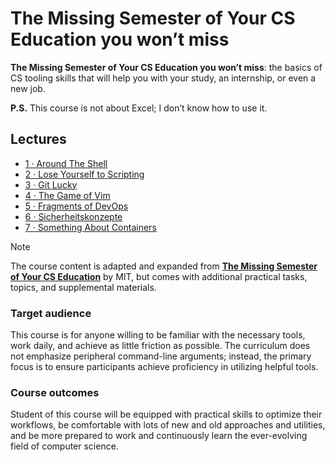 # The Missing Semester of Your CS Education you won’t miss

****The Missing Semester of Your CS Education you won’t miss****: the basics of CS tooling skills that will help you with your study, an internship, or even a new job.

**P.S.** This course is not about Excel; I don’t know how to use it.

## Lectures

- [1 · Around The Shell](_app/_posts/2023-11-7-1.md)
- [2 · Lose Yourself to Scripting](_app/_posts/2023-11-14-2.md)
- [3 · Git Lucky](_app/_posts/2023-11-14-3.md)
- [4 · The Game of Vim](_app/_posts/2023-11-21-4.md)
- [5 · Fragments of DevOps](_app/_posts/2023-11-21-5.md)
- [6 · Sicherheitskonzepte](_app/_posts/2023-11-28-6.md)
- [7 · Something About Containers](_app/_posts/2023-11-28-7.md)

> [!NOTE]
> The course content is adapted and expanded from **[The Missing Semester of Your CS Education](https://missing.csail.mit.edu/)** by MIT, but comes with additional practical tasks, topics, and supplemental materials.

### Target audience
This course is for anyone willing to be familiar with the necessary tools, work daily, and achieve as little friction as possible. The curriculum does not emphasize peripheral command-line arguments; instead, the primary focus is to ensure participants achieve proficiency in utilizing helpful tools.

### Course outcomes
Student of this course will be equipped with practical skills to optimize their workflows, be comfortable with lots of new and old approaches and utilities, and be more prepared to work and continuously learn the ever-evolving field of computer science.
